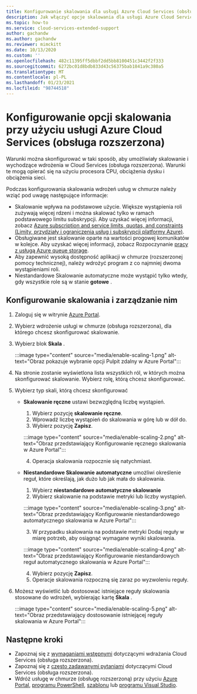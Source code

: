 ```yaml
---
title: Konfigurowanie skalowania dla usługi Azure Cloud Services (obsługa rozszerzona)
description: Jak włączyć opcje skalowania dla usługi Azure Cloud Services (obsługa rozszerzona)
ms.topic: how-to
ms.service: cloud-services-extended-support
author: gachandw
ms.author: gachandw
ms.reviewer: mimckitt
ms.date: 10/13/2020
ms.custom: ''
ms.openlocfilehash: 482c11395ff5dbbf2dd5bb8100451c3442f2f333
ms.sourcegitcommit: 6272bc01d8bdb833d43c56375bab1841a9c380a5
ms.translationtype: MT
ms.contentlocale: pl-PL
ms.lasthandoff: 01/23/2021
ms.locfileid: "98744518"
---
```

# <a name="configure-scaling-options-with-azure-cloud-services-extended-support"></a>Konfigurowanie opcji skalowania przy użyciu usługi Azure Cloud Services (obsługa rozszerzona) 

Warunki można skonfigurować w taki sposób, aby umożliwiały skalowanie i wychodzące wdrożenia w Cloud Services (obsługa rozszerzona). Warunki te mogą opierać się na użyciu procesora CPU, obciążenia dysku i obciążenia sieci. 

Podczas konfigurowania skalowania wdrożeń usług w chmurze należy wziąć pod uwagę następujące informacje:
- Skalowanie wpływa na podstawowe użycie. Większe wystąpienia roli zużywają więcej rdzeni i można skalować tylko w ramach podstawowego limitu subskrypcji. Aby uzyskać więcej informacji, zobacz [Azure subscription and service limits, quotas, and constraints (Limity, przydziały i ograniczenia usług i subskrypcji platformy Azure)](https://docs.microsoft.com/azure/azure-resource-manager/management/azure-subscription-service-limits).
- Obsługiwane jest skalowanie oparte na wartości progowej komunikatów w kolejce. Aby uzyskać więcej informacji, zobacz Rozpoczynanie [pracy z usługą Azure queue storage](https://docs.microsoft.com/azure/storage/queues/storage-dotnet-how-to-use-queues).
- Aby zapewnić wysoką dostępność aplikacji w chmurze (rozszerzonej pomocy technicznej), należy wdrożyć program z co najmniej dwoma wystąpieniami roli.
- Niestandardowe Skalowanie automatyczne może wystąpić tylko wtedy, gdy wszystkie role są w stanie **gotowe** .

## <a name="configure-and-manage-scaling"></a>Konfigurowanie skalowania i zarządzanie nim

1. Zaloguj się w witrynie [Azure Portal](https://portal.azure.com). 
2. Wybierz wdrożenie usługi w chmurze (obsługa rozszerzona), dla którego chcesz skonfigurować skalowanie. 
3. Wybierz blok **Skala** . 

    :::image type="content" source="media/enable-scaling-1.png" alt-text="Obraz pokazuje wybranie opcji Pulpit zdalny w Azure Portal":::

4. Na stronie zostanie wyświetlona lista wszystkich ról, w których można skonfigurować skalowanie. Wybierz rolę, którą chcesz skonfigurować. 
5. Wybierz typ skali, którą chcesz skonfigurować
    - **Skalowanie ręczne** ustawi bezwzględną liczbę wystąpień.
        1. Wybierz pozycję **skalowanie ręczne**.
        2. Wprowadź liczbę wystąpień do skalowania w górę lub w dół do.
        3. Wybierz pozycję **Zapisz**.

        :::image type="content" source="media/enable-scaling-2.png" alt-text="Obraz przedstawiający Konfigurowanie ręcznego skalowania w Azure Portal":::

        4. Operacja skalowania rozpocznie się natychmiast. 
        
    - **Niestandardowe Skalowanie automatyczne** umożliwi określenie reguł, które określają, jak dużo lub jak mała do skalowania. 
        1. Wybierz **niestandardowe automatyczne skalowanie**
        2. Wybierz skalowanie na podstawie metryki lub liczby wystąpień.

        :::image type="content" source="media/enable-scaling-3.png" alt-text="Obraz przedstawiający Konfigurowanie niestandardowego automatycznego skalowania w Azure Portal":::

        3. W przypadku skalowania na podstawie metryki Dodaj reguły w miarę potrzeb, aby osiągnąć wymagane wyniki skalowania.

        :::image type="content" source="media/enable-scaling-4.png" alt-text="Obraz przedstawiający Konfigurowanie niestandardowych reguł automatycznego skalowania w Azure Portal":::

        4. Wybierz pozycję **Zapisz**.
        5. Operacje skalowania rozpoczną się zaraz po wyzwoleniu reguły.
        
6. Możesz wyświetlić lub dostosować istniejące reguły skalowania stosowane do wdrożeń, wybierając kartę **Skala** .

    :::image type="content" source="media/enable-scaling-5.png" alt-text="Obraz przedstawiający dostosowanie istniejącej reguły skalowania w Azure Portal":::

## <a name="next-steps"></a>Następne kroki 
- Zapoznaj się z [wymaganiami wstępnymi](deploy-prerequisite.md) dotyczącymi wdrażania Cloud Services (obsługa rozszerzona).
- Zapoznaj się z [często zadawanymi pytaniami](faq.md) dotyczącymi Cloud Services (obsługa rozszerzona).
- Wdróż usługę w chmurze (obsługę rozszerzoną) przy użyciu [Azure Portal](deploy-portal.md), [programu PowerShell](deploy-powershell.md), [szablonu](deploy-template.md) lub [programu Visual Studio](deploy-visual-studio.md).
